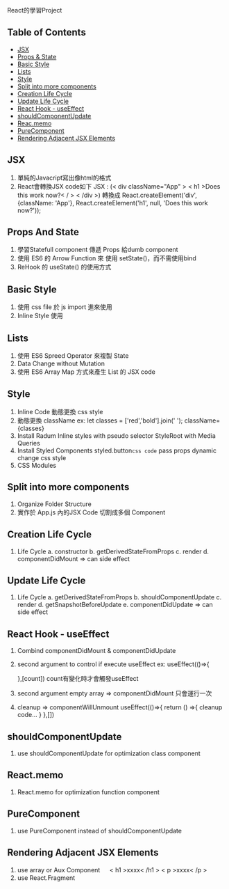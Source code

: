 React的學習Project


## Table of Contents
- [JSX](#jsx)
- [Props & State](#props-and-state)
- [Basic Style](#basic-style)
- [Lists](#sending-feedback)
- [Style](#style)
- [Split into more components](#split)
- [Creation Life Cycle](#creation-life-cycle)
- [Update Life Cycle](#update-life-cycle)
- [React Hook - useEffect](#useEffect)
- [shouldComponentUpdate](#shouldComponentUpdate)
- [Reac.memo](#React.memo)
- [PureComponent](#pure-component)
- [Rendering Adjacent JSX Elements](#adjacent)

## JSX

1. 單純的Javacript寫出像html的格式
2. React會轉換JSX code如下
   JSX : (< div className="App" >
          < h1 >Does this work now?< / >
         < /div >)
   轉換成 React.createElement('div', {className: 'App'}, React.createElement('h1', null, 'Does this work now?'));

## Props And State

1. 學習Statefull component 傳遞 Props 給dumb component
2. 使用 ES6 的 Arrow Function 來 使用 setState()，而不需使用bind
3. ReHook 的 useState() 的使用方式

## Basic Style

1. 使用 css file 於 js import 進來使用
2. Inline Style 使用

## Lists

1. 使用 ES6 Spreed Operator 來複製 State
2. Data Change without Mutation
3. 使用 ES6 Array Map 方式來產生 List 的 JSX code

## Style

1. Inline Code 動態更換 css style
2. 動態更換 className
   ex: let classes = ['red','bold'].join(' ');
   className={classes}
3. Install Radum
   Inline styles with pseudo selector
   StyleRoot with Media Queries
4. Install Styled Components
   styled.button`css code`
   pass props dynamic change css style
5. CSS Modules

## Split into more components

1. Organize Folder Structure
2. 實作於 App.js 內的JSX Code 切割成多個 Component

## Creation Life Cycle
1. Life Cycle
   a. constructor
   b. getDerivedStateFromProps
   c. render
   d. componentDidMount => can side effect

## Update Life Cycle
1. Life Cycle
   a. getDerivedStateFromProps
   b. shouldComponentUpdate
   c. render
   d. getSnapshotBeforeUpdate
   e. componentDidUpdate => can side effect

## React Hook - useEffect
1. Combind componentDidMount & componentDidUpdate
2. second argument to control if execute useEffect
   ex: useEffect(()=>{

   },[count])
   count有變化時才會觸發useEffect

3. second argument empty array => componentDidMount 只會運行一次
4. cleanup => componentWillUnmount
   useEffect(()=>{
      return () =>{
         cleanup code...
      }
   },[])

## shouldComponentUpdate
1. use shouldComponentUpdate for optimization class component

## React.memo
1. React.memo for optimization function component

## PureComponent
1. use PureComponent instead of shouldComponentUpdate

## Rendering Adjacent JSX Elements
1. use array or Aux Component
 　<Aux>
      < h1 >xxxx< /h1 >
      < p >xxxx< /p >
   </Aux>
2. use React.Fragment